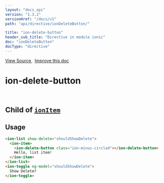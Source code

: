 ```yaml
---
layout: "docs_api"
version: "1.3.2"
versionHref: "/docs/v1"
path: "api/directive/ionDeleteButton/"

title: "ion-delete-button"
header_sub_title: "Directive in module ionic"
doc: "ionDeleteButton"
docType: "directive"
---
```


<div class="improve-docs">
<a href='http://github.com/driftyco/ionic/tree/1.x/js/angular/directive/itemDeleteButton.js#L4'>
View Source
</a>
&nbsp;
<a href='http://github.com/driftyco/ionic/edit/1.x/js/angular/directive/itemDeleteButton.js#L4'>
Improve this doc
</a>
</div>




<h1 class="api-title">

ion-delete-button


<br />
<small>
Child of <a href="/docs/api/directive/ionItem/"><code>ionItem</code></a>
</small>


</h1>















<h2 id="usage">Usage</h2>

```html
<ion-list show-delete="shouldShowDelete">
  <ion-item>
    <ion-delete-button class="ion-minus-circled"></ion-delete-button>
    Hello, list item!
  </ion-item>
</ion-list>
<ion-toggle ng-model="shouldShowDelete">
  Show Delete?
</ion-toggle>
```









